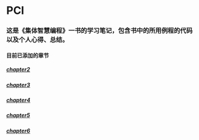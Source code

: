 # PCI
###  这是《集体智慧编程》一书的学习笔记，包含书中的所用例程的代码以及个人心得、总结。

####    目前已添加的章节

#####   [chapter2](https://github.com/GreenLight74110/PCI/tree/master/chapter2)

#####   [chapter3](https://github.com/GreenLight74110/PCI/tree/master/chapter4)

#####   [chapter4](https://github.com/GreenLight74110/PCI/tree/master/chapter4)

#####   [chapter5](https://github.com/GreenLight74110/PCI/tree/master/chapter5)

#####   [chapter6](https://github.com/GreenLight74110/PCI/tree/master/chapter6)
